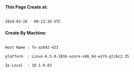 
   
#### This Page Create at:

```bash

2024-03-28 - 09:13:39 UTC

```

#### Create By Machine:

```bash

Host Name : fv-az692-423

platform  : Linux-6.5.0-1016-azure-x86_64-with-glibc2.35

Ip Local  : 10.1.0.83

```

